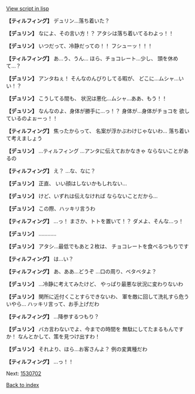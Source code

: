 [View script in lisp](../scripts/1530502.txt)

**【ティルフィング】**
デュリン…落ち着いた？

**【デュリン】**
なによ、その言い方！？
アタシは落ち着いてるわよっ！！

**【デュリン】**
いつだって、冷静だっての！！
フシューッ！！！

**【ティルフィング】**
あ…う、うん…
ほら、チョコレート…少し、
頭を休めて…？

**【デュリン】**
アンタねぇ！
そんなのんびりしてる暇が、
どこに…ムシャ…いい！？

**【デュリン】**
こうしてる間も、
状況は悪化…ムシャ…ああ、もう！！

**【デュリン】**
なんなのよ、身体が勝手に…っ！？
身体が…身体がチョコを
欲しているのよぉーっ！！

**【ティルフィング】**
焦ったからって、
名案が浮かぶわけじゃないわ…
落ち着いて考えましょう

**【デュリン】**
…ティルフィング
…アンタに伝えておかなきゃ
ならないことがあるの

**【ティルフィング】**
え？
…な、なに？

**【デュリン】**
正直、
いい顔はしないかもしれない…

**【デュリン】**
けど、いずれは伝えなければ
ならないことだから…

**【デュリン】**
この際、ハッキリ言うわ

**【ティルフィング】**
…っ！
まさか、トトを置いて！？
ダメよ、そんな…っ！

**【デュリン】**
…………

**【デュリン】**
アタシ…最低でもあと２枚は、
チョコレートを食べるつもりです

**【ティルフィング】**
は…い？

**【ティルフィング】**
あ、ああ…どうぞ
…口の周り、ベタベタよ？

**【デュリン】**
…冷静に考えてみたけど、
やっぱり最悪な状況に変わりないわ

**【デュリン】**
関所に近付くことすらできないわ、
軍を敵に回して洗礼すら危ういやら…
ハッキリ言って、お手上げだわ

**【ティルフィング】**
…降参するつもり？

**【デュリン】**
バカ言わないでよ、今までの時間を
無駄にしてたまるもんですか！
なんとかして、策を見つけ出すわ！

**【デュリン】**
それより、ほら…お客さんよ？
例の変異種だわ

**【ティルフィング】**
…っ！！


Next: [1530702](1530702.md)

[Back to index](index.md)
